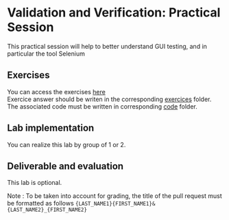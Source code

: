 # Validation and Verification: Practical Session

This practical session will help to better understand GUI testing, and in particular the tool Selenium

## Exercises

You can access the exercises [here](sujet.md)  
Exercice answer should be writen in the corresponding [exercices](./exercises/) folder.  
The associated code must be written in corresponding [code](./code/) folder.  

## Lab implementation

You can realize this lab by group of 1 or 2. 

## Deliverable and evaluation

This lab is optional. 

Note : To be taken into account for grading, the title of the pull request must be formatted as follows  ```{LAST_NAME1}{FIRST_NAME1}&{LAST_NAME2}_{FIRST_NAME2}``` 